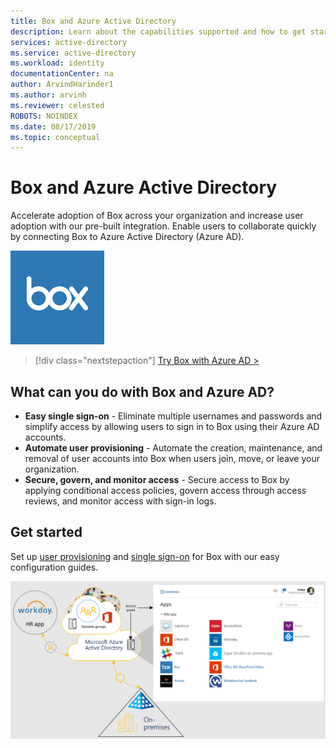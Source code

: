 ```yaml
---
title: Box and Azure Active Directory
description: Learn about the capabilities supported and how to get started.
services: active-directory
ms.service: active-directory
ms.workload: identity
documentationCenter: na
author: ArvindHarinder1
ms.author: arvinh
ms.reviewer: celested
ROBOTS: NOINDEX
ms.date: 08/17/2019
ms.topic: conceptual
---
```


# Box and Azure Active Directory

Accelerate adoption of Box across your organization and increase user adoption with our pre-built integration. Enable users to collaborate quickly by connecting Box to Azure Active Directory (Azure AD).

![Shows the Box app logo](./media/box.png)

> [!div class="nextstepaction"]
> [Try Box with Azure AD >](https://portal.azure.com/#blade/Microsoft_AAD_IAM/AppGalleryApplicationsBlade/category/topapps)

## What can you do with Box and Azure AD?

- **Easy single sign-on** - Eliminate multiple usernames and passwords and simplify access by allowing users to sign in to Box using their Azure AD accounts.
- **Automate user provisioning** - Automate the creation, maintenance, and removal of user accounts into Box when users join, move, or leave your organization.
- **Secure, govern, and monitor access** - Secure access to Box by applying conditional access policies, govern access through access reviews, and monitor access with sign-in logs.

## Get started

Set up [user provisioning](https://docs.microsoft.com/azure/active-directory/saas-apps/Box-provisioning-tutorial) and [single sign-on](https://docs.microsoft.com/azure/active-directory/saas-apps/box-tutorial) for Box with our easy configuration guides.

![Shows Azure AD and some of the many apps that integrate with Azure AD](./media/azure-ad-app-image.png)
